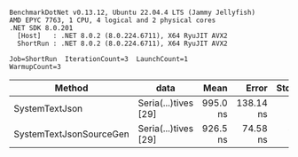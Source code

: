 ```

BenchmarkDotNet v0.13.12, Ubuntu 22.04.4 LTS (Jammy Jellyfish)
AMD EPYC 7763, 1 CPU, 4 logical and 2 physical cores
.NET SDK 8.0.201
  [Host]   : .NET 8.0.2 (8.0.224.6711), X64 RyuJIT AVX2
  ShortRun : .NET 8.0.2 (8.0.224.6711), X64 RyuJIT AVX2

Job=ShortRun  IterationCount=3  LaunchCount=1  
WarmupCount=3  

```
| Method                  | data                 | Mean     | Error     | StdDev  | Min      | Max        | Gen0   | Allocated |
|------------------------ |--------------------- |---------:|----------:|--------:|---------:|-----------:|-------:|----------:|
| SystemTextJson          | Seria(...)tives [29] | 995.0 ns | 138.14 ns | 7.57 ns | 987.4 ns | 1,002.5 ns | 0.0038 |     432 B |
| SystemTextJsonSourceGen | Seria(...)tives [29] | 926.5 ns |  74.58 ns | 4.09 ns | 922.7 ns |   930.8 ns | 0.0057 |     544 B |
